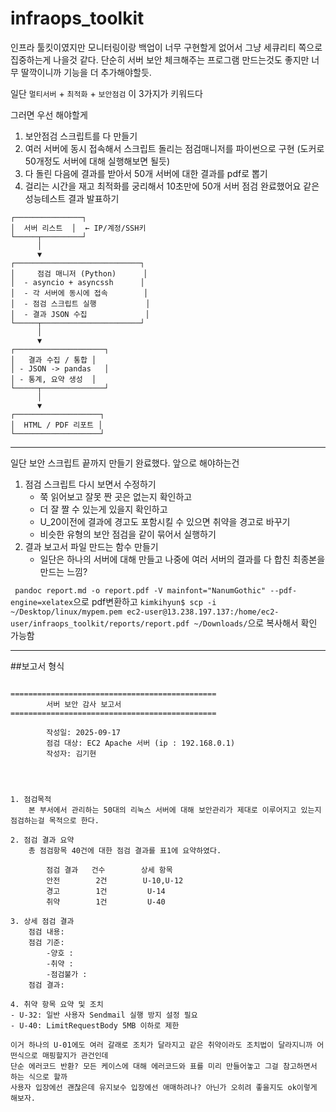 # infraops_toolkit
인프라 툴킷이였지만 모니터링이랑 백업이 너무 구현할게 없어서 그냥 세큐리티 쪽으로 집중하는게 나을것 같다. 
단순히 서버 보안 체크해주는 프로그램 만드는것도 좋지만 너무 딸깍이니까 기능을 더 추가해야할듯. 

일단 `멀티서버` + `최적화` + `보안점검` 이 3가지가 키워드다

그러면 우선 해야할게 
1. 보안점검 스크립트를 다 만들기 
2. 여러 서버에 동시 접속해서 스크립트 돌리는 점검매니저를 파이썬으로 구현 (도커로 50개정도 서버에 대해 실행해보면 될듯)
3. 다 돌린 다음에 결과를 받아서 50개 서버에 대한 결과를 pdf로 뽑기 
4. 걸리는 시간을 재고 최적화를 궁리해서 10초만에 50개 서버 점검 완료했어요 같은 성능테스트 결과 발표하기 



```text
┌───────────────┐
│  서버 리스트  │  ← IP/계정/SSH키
└─────┬─────────┘
      │
      ▼
┌────────────────────────────┐
│     점검 매니저 (Python)      │
│  - asyncio + asyncssh      │
│  - 각 서버에 동시에 접속        │
│  - 점검 스크립트 실행           │
│  - 결과 JSON 수집             │
└─────┬──────────────────────┘
      │
      ▼
┌────────────────────┐
│   결과 수집 / 통합 │
│ - JSON -> pandas   │
│ - 통계, 요약 생성  │
└─────┬──────────────┘
      │
      ▼
┌───────────────────┐
│  HTML / PDF 리포트 │
└───────────────────┘
```

***
일단 보안 스크립트 끝까지 만들기 완료했다. 
앞으로 해야하는건 
1. 점검 스크립트 다시 보면서 수정하기
    - 쭉 읽어보고 잘못 짠 곳은 없는지 확인하고 
    - 더 잘 짤 수 있는게 있을지 확인하고 
    - U_20이전에 결과에 경고도 포함시킬 수 있으면 취약을 경고로 바꾸기 
    - 비슷한 유형의 보안 점검을 같이 묶어서 실행하기 
2. 결과 보고서 파일 만드는 함수 만들기 
    - 일단은 하나의 서버에 대해 만들고 나중에 여러 서버의 결과를 다 합친 최종본을 만드는 느낌? 

` pandoc report.md -o report.pdf -V mainfont="NanumGothic" --pdf-engine=xelatex`으로 pdf변환하고
`kimkihyun$ scp -i ~/Desktop/linux/mypem.pem ec2-user@13.238.197.137:/home/ec2-user/infraops_toolkit/reports/report.pdf ~/Downloads/`으로 복사해서 확인 가능함  

***
##보고서 형식 
```text

==============================================
        서버 보안 감사 보고서
==============================================

        작성일: 2025-09-17
        점검 대상: EC2 Apache 서버 (ip : 192.168.0.1)
        작성자: 김기현




1. 점검목적 
    본 부서에서 관리하는 50대의 리눅스 서버에 대해 보안관리가 제대로 이루어지고 있는지 점검하는걸 목적으로 한다. 

2. 점검 결과 요약 
    총 점검항목 40건에 대한 점검 결과를 표1에 요약하였다. 

        점검 결과   건수        상세 항목 
        안전        2건        U-10,U-12
        경고        1건         U-14
        취약        1건         U-40

3. 상세 점검 결과 
    점검 내용: 
    점검 기준: 
        -양호 : 
        -취약 :
        -점검불가 : 
    점검 결과: 

4. 취약 항목 요약 및 조치 
- U-32: 일반 사용자 Sendmail 실행 방지 설정 필요
- U-40: LimitRequestBody 5MB 이하로 제한

이거 하나의 U-01에도 여러 갈래로 조치가 달라지고 같은 취약이라도 조치법이 달라지니까 어떤식으로 매핑할지가 관건인데 
단순 에러코드 반환? 모든 케이스에 대해 에러코드와 표를 미리 만들어놓고 그걸 참고하면서 하는 식으로 할까 
사용자 입장에선 괜찮은데 유지보수 입장에선 애매하려나? 아닌가 오히려 좋을지도 ok이렇게 해보자. 






```

